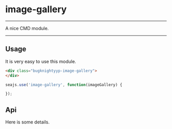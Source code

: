 # image-gallery

---

A nice CMD module.

---

## Usage

It is very easy to use this module.

````html
<div class="bugknightyyp-image-gallery">
</div>
````

```javascript
seajs.use('image-gallery', function(imageGallery) {

});
```

## Api

Here is some details.
